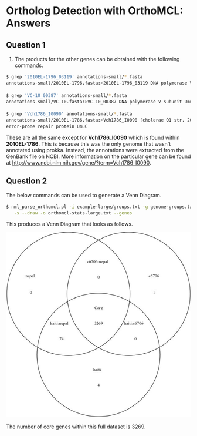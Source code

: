 Ortholog Detection with OrthoMCL: Answers
=========================================

Question 1
----------
1. The products for the other genes can be obtained with the following commands.

```bash
$ grep '2010EL-1796_03119' annotations-small/*.fasta
annotations-small/2010EL-1796.fasta:>2010EL-1796_03119 DNA polymerase V subunit UmuC

$ grep 'VC-10_00387' annotations-small/*.fasta
annotations-small/VC-10.fasta:>VC-10_00387 DNA polymerase V subunit UmuC

$ grep 'Vch1786_I0090' annotations-small/*.fasta
annotations-small/2010EL-1786.fasta:>Vch1786_I0090 [cholerae O1 str. 2010EL-1786] \
error-prone repair protein UmuC
```

These are all the same except for **Vch1786_I0090** which is found within **2010EL-1786**.  This is because this was the only genome that wasn't annotated using prokka.  Instead, the annotations were extracted from the GenBank file on NCBI.  More information on the particular gene can be found at http://www.ncbi.nlm.nih.gov/gene/?term=Vch1786_I0090.

Question 2
----------

The below commands can be used to generate a Venn Diagram.

```bash
$ nml_parse_orthomcl.pl -i example-large/groups.txt -g genome-groups.txt \
   -s --draw -o orthomcl-stats-large.txt --genes
```

This produces a Venn Diagram that looks as follows.

![genome-groups-example.jpg](images/genome-groups-example.jpg)

The number of core genes within this full dataset is 3269.
